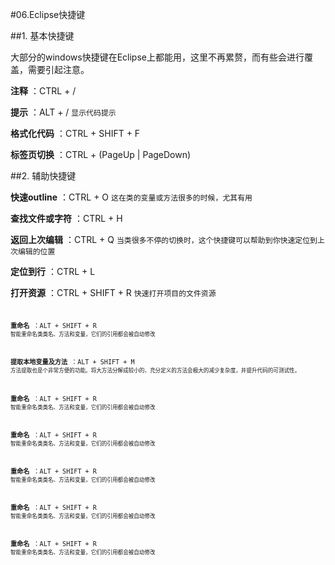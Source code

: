 #06.Eclipse快捷键

##1. 基本快捷键

 大部分的windows快捷键在Eclipse上都能用，这里不再累赘，而有些会进行覆盖，需要引起注意。
 
 **注释** ：CTRL + /
 
 **提示** ：ALT + /  <code>显示代码提示</code>
 
 **格式化代码** ：CTRL + SHIFT + F 
 
 **标签页切换** ：CTRL + (PageUp | PageDown)

##2. 辅助快捷键

 **快速outline**  ：CTRL + O  <code>这在类的变量或方法很多的时候，尤其有用</code>
 
 **查找文件或字符** ：CTRL + H
 
 **返回上次编辑** ：CTRL + Q <code>当类很多不停的切换时，这个快捷键可以帮助到你快速定位到上次编辑的位置</code>
 
 **定位到行** ：CTRL + L
 
 **打开资源** ：CTRL + SHIFT + R  <code>快速打开项目的文件资源<code>

 **重命名** ：ALT + SHIFT + R  <code>智能重命名类类名、方法和变量，它们的引用都会被自动修改</code>
 
 **提取本地变量及方法** ：ALT + SHIFT + M  <code>方法提取也是个非常方便的功能。将大方法分解成较小的、充分定义的方法会极大的减少复杂度，并提升代码的可测试性。</code>
 
 **重命名** ：ALT + SHIFT + R  <code>智能重命名类类名、方法和变量，它们的引用都会被自动修改</code>
 
 **重命名** ：ALT + SHIFT + R  <code>智能重命名类类名、方法和变量，它们的引用都会被自动修改</code>
 
 **重命名** ：ALT + SHIFT + R  <code>智能重命名类类名、方法和变量，它们的引用都会被自动修改</code>
 
 **重命名** ：ALT + SHIFT + R  <code>智能重命名类类名、方法和变量，它们的引用都会被自动修改</code>
 
 **重命名** ：ALT + SHIFT + R  <code>智能重命名类类名、方法和变量，它们的引用都会被自动修改</code>

